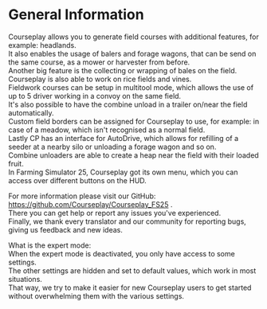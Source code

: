 # General Information
  
Courseplay allows you to generate field courses with additional features, for example: headlands.  
It also enables the usage of balers and forage wagons, that can be send on the same course, as a mower or harvester from before.  
Another big feature is the collecting or wrapping of bales on the field.  
Courseplay is also able to work on rice fields and vines.  
Fieldwork courses can be setup in multitool mode, which allows the use of up to 5 driver working in a convoy on the same field.  
It's also possible to have the combine unload in a trailer on/near the field automatically.  
Custom field borders can be assigned for Courseplay to use, for example: in case of a meadow, which isn't recognised as a normal field.  
Lastly CP has an interface for AutoDrive, which allows for refilling of a seeder at a nearby silo or unloading a forage wagon and so on.  
Combine unloaders are able to create a heap near the field with their loaded fruit.  
In Farming Simulator 25, Courseplay got its own menu, which you can access over different buttons on the HUD.  
  
For more information please visit our GitHub: https://github.com/Courseplay/Courseplay_FS25 .  
There you can get help or report any issues you've experienced.  
Finally, we thank every translator and our community for reporting bugs, giving us feedback and new ideas.  
  
What is the expert mode:  
When the expert mode is deactivated, you only have access to some settings.  
The other settings are hidden and set to default values, which work in most situations.  
That way, we try to make it easier for new Courseplay users to get started without overwhelming them with the various settings.  


